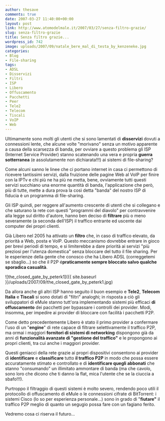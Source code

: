 ```yaml
---
author: thesave
comments: true
date: 2007-03-27 11:40:00+00:00
layout: post
link: http://www.atomodelmale.it/2007/03/27/senza-filtro-grazie/
slug: senza-filtro-grazie
title: Senza filtro grazie...
wordpress_id: 742
image: uploads/2007/09/natale_bere_mal_di_testa_by_kenzeneke.jpg
categories:
- Blog
- File-sharing
tags:
- ADSL
- Disservizi
- Filtri
- ISP
- Libero
- Offuscamento
- Pacchetti
- Peer
- Tele2
- Telecom
- Tiscali
- VoIP
- Web
---
```



Ultimamente sono molti gli utenti che si sono lamentati di **disservizi** dovuti a connessioni lente, che alcune volte "morivano" senza un motivo apparente a causa della scarsezza di banda, per ovviare a questo problema gli ISP (Internet Service Provider) stanno scatenando una vera e propria **guerra sotterranea** (e assolutamente non dichiarata!!!) ai sistemi di file-sharing?

Come alcuni sanno le linee che ci portano internet in casa ci permettono di ricevere tantissimi servizi, dalla fruizione delle pagine Web al VoIP per finire con la IPTv e chi più ne ha più ne metta, bene, ovviamente tutti questi servizi succhiano una enorme quantità di banda, l'applicazione che però, più di tutte, mette a dura prova la così detta "banda" del nostro ISP di fiducia è un programma di file-sharing.

Gli ISP quindi, per reggere all'aumento crescente di utenti che si collegano e che saturano la rete con questi "programmi del diavolo" per contravvenire alla legge sul diritto d'autore, hanno ben deciso di **filtrare** più o meno severamente (a seconda dell'ISP) il traffico entrante ed uscente dai computer dei propri clienti.

Già Libero nel 2005 ha attivato un **filtro** che, in caso di traffico elevato, da priorità a Web,  posta e VoIP. Questo meccanismo dovrebbe entrare in gioco per brevi periodi di tempo, e si limiterebbe a dare priorità ai servizi "più preziosi per l'utenza domestica" senza bloccare del tutto il file sharing. Per le esperienze della gente che conosco che ha Libero ADSL (correggetemi se sbaglio...) so che il  P2P é**praticamente sempre bloccato salvo qualche sporadica casualità**.

![the_closed_gate_by_peterk1]({{ site.baseurl }}/uploads/2007/09/the_closed_gate_by_peterk1.jpg)

Da allora anche gli altri ISP hanno seguito il buon esempio e **Tele2**, **Telecom  Italia** e **Tiscali** si sono dotati di "filtri" analoghi; in risposta a ciò gli sviluppatori di eMule stanno tutt'ora implementando sistemi più efficaci **di offuscamento** dei pacchetti per bypassare i controlli dei provider. Modi, insomma, per impedire ai provider di bloccare con facilità i pacchetti P2P.

Come detto precedentemente Libero è stato il primo provider a confermare l'uso di un "**engine**" di rete capace di filtrare selettivamente il traffico P2P, ma ormai i maggiori **fornitori di sistemi di networking** dispongono già da anni di **funzionalità avanzate di "gestione del traffico"** e le propongono ai propri clienti, tra cui anche i maggiori provider.

Questi geniacci della rete grazie ai propri dispositivi consentono ai provider di **identificare** e **classificare** tutto **il traffico P2P** in modo che possa essere accuratamente stimato e controllato e di **identificare quegli abbonati** che stanno "consumando" un illimitato ammontare di banda (ma che cavolo, sono loro che dicono che ti danno la flat, mica l'utente che se la ciuccia a sbafo!!!).

Purtroppo il filtraggio di questi sistemi è molto severo, rendendo poco utili il protocollo di offuscamento di eMule o le connessioni cifrate di BitTorrent: i sistemi Cisco (lo so per esperienza personale...) sono in grado di "**fiutare"** il traffico P2P meglio di quanto un segugio possa fare con un fagiano ferito.

Vedremo cosa ci riserva il futuro...
